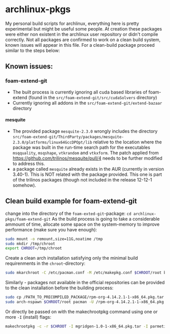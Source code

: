 # archlinux-pkgs
My personal build scripts for archlinux, everything here is pretty experimental but might be useful some people. At creation these packages were either non existent in the archlinux user repository or didn't compile correctly. Not all packages are confirmed to work on a clean build system, known issues will appear in this file. For a clean-build package proceed similar to the steps below:

## Known issues:
### foam-extend-git
* The built process is currently ignoring all cuda based libraries of foam-extend (found in the `src/foam-extend-git/src/cudaSolvers` directory)
* Currently ignoring all addons in the `src/foam-extend-git/extend-bazaar` directory
#### mesquite
* The provided package `mesquite-2.3.0` wrongly includes the directory `src/foam-extend-git/ThirdParty/packages/mesquite-2.3.0/platforms/linux64GccDPOpt/lib` relative to the location where the package was built in the run-time search path for the executables `msqquality`, `msqshape`, `vtkrandom` and `vtkxform`. The patch applied from https://github.com/trilinos/mesquite/pull/4 needs to be further modified to address this.
* a package called `mesquite` already exists in the AUR (currently in version 3.40-1). This is NOT related with the package provided. This one is part of the trilinos packages (though not included in the release 12-12-1 somehow).

## Clean build example for foam-extend-git
change into the directory of the `foam-exted-git`-package:
`cd archlinux-pkgs/foam-extend-git`
As the build process is going to take a considerable ammount of time, allocate some space on the system-memory to improve performance (make sure you have enough):
```bash
sudo mount -o remount,size=11G,noatime /tmp
sudo mkdir /tmp/chroot
export CHROOT=/tmp/chroot
```
Create a clean arch installation satisfying only the minimal build requirenments in the `chroot`-directory:
```bash
sudo mkarchroot -C /etc/pacman.conf -M /etc/makepkg.conf $CHROOT/root base base-devel sudo python-numpy tcsh git cmake mercurial python-setuptools
```
Similarly - packages not available in the official repositories can be provided to the clean installation before the building process:
```bash
sudo cp /PATH_TO_PRECOMPILED_PACKAGE/rpm-org-4.14.2.1-1-x86_64.pkg.tar /tmp/chroot/root/rpm-org-4.14.2.1-1-x86_64.pkg.tar
sudo arch-nspawn $CHROOT/root pacman -U /rpm-org-4.14.2.1-1-x86_64.pkg.tar
```
Or directly be passed on with the makechrootpkg command using one or more `-I` (install) flags:
```bash
makechrootpkg -c -r $CHROOT -I mgridgen-1.0-1-x86_64.pkg.tar -I parmetis-4.0.3.p4-1-x86_64.pkg.tar -I rpm-org-4.14.2.1-1-x86_64.pkg.tar -I scotch-6.0.6-1-x86_64.pkg.tar
```
